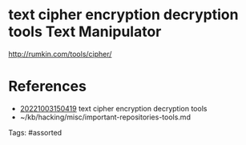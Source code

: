 # text cipher encryption decryption tools Text Manipulator
http://rumkin.com/tools/cipher/

# References
- [20221003150419](/zet/20221003150419/) text cipher encryption decryption tools
- ~/kb/hacking/misc/important-repositories-tools.md

Tags:
    #assorted

